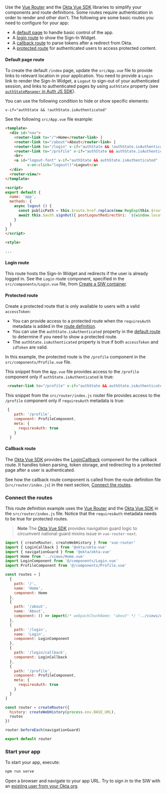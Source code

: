 Use the [Vue Router](https://router.vuejs.org/) and the [Okta Vue SDK](https://github.com/okta/okta-vue) libraries to simplify your components and route definitions.  Some routes require authentication in order to render and other don't. The following are some basic routes you need to configure for your app:

* A [default page](#default-page-route) to handle basic control of the app.
* A [login route](#login-route) to show the Sign-In Widget.
* A [callback route](#callback-route) to parse tokens after a redirect from Okta.
* A [protected route](#protected-route) for authenticated users to access protected content. 

#### Default page route

To create the default `/index` page, update the `src/App.vue` file to provide links to relevant location in your application. You need to provide a `Login` link to render the Sign-In Widget, a `Logout` to sign-out of your authenticated session, and links to authenticated pages by using `authState` property (see [`authStateManager` in Auth JS SDK](https://github.com/okta/okta-auth-js#authstatemanager)).

You can use the following condition to hide or show specific elements:

`v-if="authState && !authState.isAuthenticated"`

See the following `src/App.vue` file example:

```html
<template>
  <div id="nav">
    <router-link to="/">Home</router-link> |
    <router-link to="/about">About</router-link> |
    <router-link to="/login" v-if="authState && !authState.isAuthenticated">Login</router-link>
    <router-link to="/profile" v-if="authState && authState.isAuthenticated">Protected Profile<router-link>
    <br>
    <a id="logout-font" v-if="authState && authState.isAuthenticated"
          v-on:click="logout()">Logout</a>
  </div>
  <router-view/>
</template>

<script>
export default {
  name: 'app',
  methods: {
    async logout () {
      const publicPath = this.$route.href.replace(new RegExp(this.$route.fullPath + '$'), '');
      await this.$auth.signOut({ postLogoutRedirectUri: `${window.location.origin}${publicPath}` })
    }
  }
}
</script>

<style>

...

```

#### Login route

This route hosts the Sign-In Widget and redirects if the user is already logged in. See the `Login` route component, specified in the `src/components/Login.vue` file, from [Create a SIW container](#create-a-siw-container).

#### Protected route

Create a protected route that is only available to users with a valid `accessToken`:

* You can provide access to a protected route when the `requiresAuth` metadata is added in the [route definition](#connect-the-routes).
* You can use the `authState.isAuthenticated` property in the [default route](#default-page-route) to determine if you need to show a protected route.
* The `authState.isAuthenticated` property is true if both `accessToken` and `idToken` are valid.

In this example, the protected route is the `/profile` component in the `src/components/Profile.vue` file.

This snippet from the `App.vue` file provides access to the `/profile` component only if `authState.isAuthenticated` is true:

```html
 <router-link to="/profile" v-if="authState && authState.isAuthenticated">Protected Profile<router-link>
```

This snippet from the `src/router/index.js` router file provides access to the `/profile` component only if `requiresAuth` metadata is true:

```js
 {
    path: '/profile',
    component: ProfileComponent,
    meta: {
      requiresAuth: true
    }
  }
```

#### Callback route

The [Okta Vue SDK](https://github.com/okta/okta-vue) provides the [LoginCallback](https://github.com/okta/okta-vue#use-the-logincallback-component) component for the callback route. It handles token parsing, token storage, and redirecting to a protected page after a user is authenticated.

See how the callback route component is called from the route definition file (`src/router/index.js`) in the next section, [Connect the routes](#connect-the-routes).

### Connect the routes

This route definition example uses the [Vue Router](https://router.vuejs.org/) and the [Okta Vue SDK](https://github.com/okta/okta-vue) in the `src/router/index.js` file. Notice that the `requiresAuth` metadata needs to be true for protected routes.

> **Note** The [Okta Vue SDK](https://github.com/okta/okta-vue) provides navigation guard logic to circumvent national guard mixins issue in `vue-router-next`.

```js
import { createRouter, createWebHistory } from 'vue-router'
import { LoginCallback } from '@okta/okta-vue'
import { navigationGuard } from '@okta/okta-vue'
import Home from '../views/Home.vue'
import LoginComponent from '@/components/Login.vue'
import ProfileComponent from '@/components/Profile.vue'

const routes = [
  {
    path: '/',
    name: 'Home',
    component: Home
  },
  {
    path: '/about',
    name: 'About',
    component: () => import(/* webpackChunkName: "about" */ '../views/About.vue')
  },
  {
    path: '/login',
    name: 'Login',
    component: LoginComponent
  },
  {
    path: '/login/callback',
    component: LoginCallback
  },
  {
    path: '/profile',
    component: ProfileComponent,
    meta: {
      requiresAuth: true
    }
  }
]

const router = createRouter({
  history: createWebHistory(process.env.BASE_URL),
  routes
})

router.beforeEach(navigationGuard)

export default router
```

### Start your app

To start your app, execute:

```bash
npm run serve
```

Open a browser and navigate to your app URL. Try to sign in to the SIW with an [existing user from your Okta org](/docs/guides/quickstart/cli/main/#add-a-user-using-the-admin-console).
